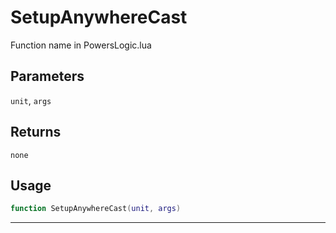 # SetupAnywhereCast
Function name in PowersLogic.lua
## Parameters
`unit`, `args`
## Returns
`none`
## Usage
```lua
function SetupAnywhereCast(unit, args)
```
---
